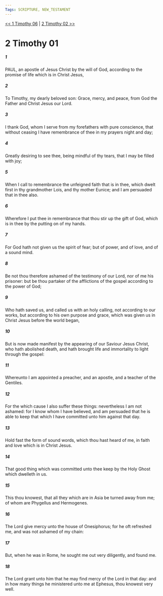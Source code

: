 ```yaml
---
Tags: SCRIPTURE, NEW_TESTAMENT
---
```


[<< 1 Timothy 06](NEW_TESTAMENT/15_1_Timothy/1_Timothy_06.md) | [2 Timothy 02 >>](NEW_TESTAMENT/16_2_Timothy/2_Timothy_02.md)

# 2 Timothy 01

##### 1

PAUL, an apostle of Jesus Christ by the will of God, according to the promise of life which is in Christ Jesus,

##### 2

To Timothy, my dearly beloved son: Grace, mercy, and peace, from God the Father and Christ Jesus our Lord.

##### 3

I thank God, whom I serve from my forefathers with pure conscience, that without ceasing I have remembrance of thee in my prayers night and day;

##### 4

Greatly desiring to see thee, being mindful of thy tears, that I may be filled with joy;

##### 5

When I call to remembrance the unfeigned faith that is in thee, which dwelt first in thy grandmother Lois, and thy mother Eunice; and I am persuaded that in thee also.

##### 6

Wherefore I put thee in remembrance that thou stir up the gift of God, which is in thee by the putting on of my hands.

##### 7

For God hath not given us the spirit of fear; but of power, and of love, and of a sound mind.

##### 8

Be not thou therefore ashamed of the testimony of our Lord, nor of me his prisoner: but be thou partaker of the afflictions of the gospel according to the power of God;

##### 9

Who hath saved us, and called us with an holy calling, not according to our works, but according to his own purpose and grace, which was given us in Christ Jesus before the world began,

##### 10

But is now made manifest by the appearing of our Saviour Jesus Christ, who hath abolished death, and hath brought life and immortality to light through the gospel:

##### 11

Whereunto I am appointed a preacher, and an apostle, and a teacher of the Gentiles.

##### 12

For the which cause I also suffer these things: nevertheless I am not ashamed: for I know whom I have believed, and am persuaded that he is able to keep that which I have committed unto him against that day.

##### 13

Hold fast the form of sound words, which thou hast heard of me, in faith and love which is in Christ Jesus.

##### 14

That good thing which was committed unto thee keep by the Holy Ghost which dwelleth in us.

##### 15

This thou knowest, that all they which are in Asia be turned away from me; of whom are Phygellus and Hermogenes.

##### 16

The Lord give mercy unto the house of Onesiphorus; for he oft refreshed me, and was not ashamed of my chain:

##### 17

But, when he was in Rome, he sought me out very diligently, and found me.

##### 18

The Lord grant unto him that he may find mercy of the Lord in that day: and in how many things he ministered unto me at Ephesus, thou knowest very well.
